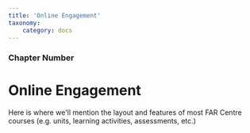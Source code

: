 ```yaml
---
title: 'Online Engagement'
taxonomy:
    category: docs
---
```


### Chapter Number

# Online Engagement

Here is where we'll mention the layout and features of most FAR Centre courses (e.g. units, learning activities, assessments, etc.)